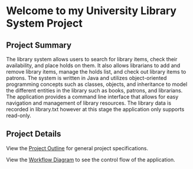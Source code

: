 # Welcome to my University Library System Project
 
## Project Summary
The library system allows users to search for library items, check their availability, and place holds on them. It also allows librarians to add and remove library items, manage the holds list, and check out library items to patrons. The system is written in Java and utilizes object-oriented programming concepts such as classes, objects, and inheritance to model the different entities in the library such as books, patrons, and librarians. The application provides a command line interface that allows for easy navigation and management of library resources.
The library data is recorded in library.txt however at this stage the application only supports read-only. 

## Project Details
View the [Project Outline](https://github.com/lukasjelly/UniversityLibrarySystem/blob/ec2c09a55d378a242bfd23c4b81cfc108d8335c7/Project%20Outline.pdf "Project Outline") for general project specifications.

View the [Workflow Diagram](https://github.com/lukasjelly/UniversityLibrarySystem/blob/ec2c09a55d378a242bfd23c4b81cfc108d8335c7/Workflow%20Diagram.jpg "Workflow Diagram") to see the control flow of the application. 
